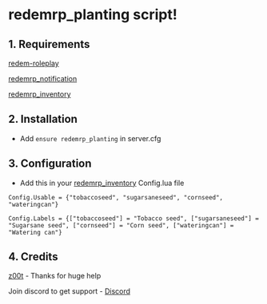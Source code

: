 # redemrp_planting script!

## 1. Requirements

[redem-roleplay](https://github.com/RedEM-RP/redem_roleplay/)

[redemrp_notification](https://github.com/Ktos93/redemrp_notification/)

[redemrp_inventory](https://github.com/RedEM-RP/redemrp_inventory)

## 2. Installation
- Add ```ensure redemrp_planting``` in server.cfg

## 3. Configuration
- Add this in your [redemrp_inventory](https://github.com/RedEM-RP/redemrp_inventory) Config.lua file
```
Config.Usable = {"tobaccoseed", "sugarsaneseed", "cornseed", "wateringcan"}

Config.Labels = {["tobaccoseed"] = "Tobacco seed", ["sugarsaneseed"] = "Sugarsane seed", ["cornseed"] = "Corn seed", ["wateringcan"] = "Watering can"}
```

## 4. Credits

[z00t](https://github.com/z00t) - Thanks for huge help

Join discord to get support - [Discord](https://discord.gg/FKH4uwb)
